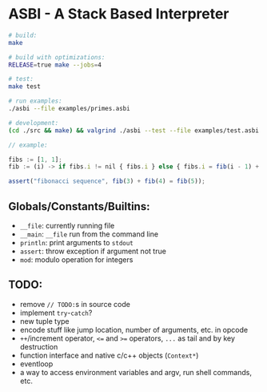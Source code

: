# ASBI - A Stack Based Interpreter

```sh
# build:
make

# build with optimizations:
RELEASE=true make --jobs=4

# test:
make test

# run examples:
./asbi --file examples/primes.asbi

# development:
(cd ./src && make) && valgrind ./asbi --test --file examples/test.asbi
```

```js
// example:

fibs := [1, 1];
fib := (i) -> if fibs.i != nil { fibs.i } else { fibs.i = fib(i - 1) + fib(i - 2) };

assert("fibonacci sequence", fib(3) + fib(4) = fib(5));
```

## Globals/Constants/Builtins:
- `__file`: currently running file
- `__main`: `__file` run from the command line
- `println`: print arguments to `stdout`
- `assert`: throw exception if argument not true
- `mod`: modulo operation for integers

## TODO:
- remove `// TODO:`s in source code
- implement `try`-`catch`?
- new tuple type
- encode stuff like jump location, number of arguments, etc. in opcode
- `++`/increment operator, `<=` and `>=` operators, `...` as tail and by key destruction
- function interface and native c/c++ objects (`Context*`)
- eventloop
- a way to access environment variables and argv, run shell commands, etc.
